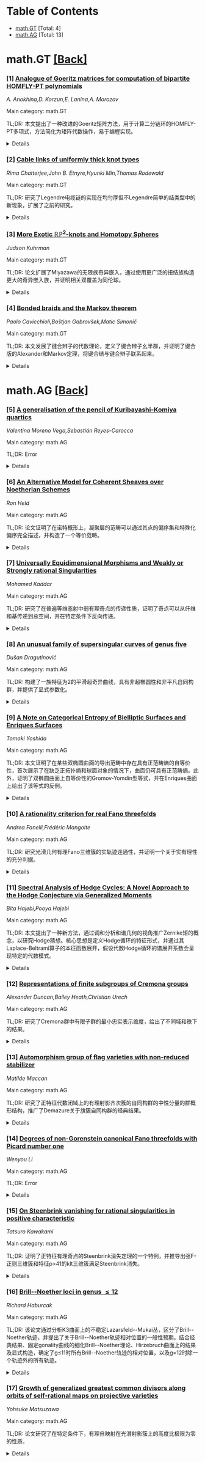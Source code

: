 <div id=toc></div>

# Table of Contents

- [math.GT](#math.GT) [Total: 4]
- [math.AG](#math.AG) [Total: 13]


<div id='math.GT'></div>

# math.GT [[Back]](#toc)

### [1] [Analogue of Goeritz matrices for computation of bipartite HOMFLY-PT polynomials](https://arxiv.org/abs/2507.03116)
*A. Anokhina,D. Korzun,E. Lanina,A. Morozov*

Main category: math.GT

TL;DR: 本文提出了一种改进的Goeritz矩阵方法，用于计算二分链环的HOMFLY-PT多项式，方法简化为矩阵代数操作，易于编程实现。


<details>
  <summary>Details</summary>
Motivation: 传统Goeritz矩阵能快速计算Jones多项式，但需要扩展到更广泛的HOMFLY-PT多项式计算，尤其是二分链环。

Method: 改进Goeritz方法，将其推广为适用于二分链环的HOMFLY-PT多项式计算，方法基于矩阵代数操作。

Result: 成功应用于包括Montesinos链环在内的二分链环，并展示了如何通过改进方法计算其HOMFLY-PT多项式。

Conclusion: 改进的Goeritz方法为二分链环的HOMFLY-PT多项式计算提供了高效且可编程的解决方案。

Abstract: The Goeritz matrix is an alternative to the Kauffman bracket and, in
addition, makes it possible to calculate the Jones polynomial faster with some
minimal choice of a checkerboard surface of a link diagram. We introduce a
modification of the Goeritz method that generalizes the Goeritz matrix for
computing the HOMFLY-PT polynomials for any $N$ in the special case of
bipartite links. Our method reduces to purely algebraic operations on matrices,
and therefore, it can be easily implemented as a computer program. Bipartite
links form a rather large family including a special class of Montesinos links
constructed from the so-called rational tangles. We demonstrate how to obtain a
bipartite diagram of such links and calculate the corresponding HOMFLY-PT
polynomials using our developed generalized Goeritz method.

</details>


### [2] [Cable links of uniformly thick knot types](https://arxiv.org/abs/2507.03185)
*Rima Chatterjee,John B. Etnyre,Hyunki Min,Thomas Rodewald*

Main category: math.GT

TL;DR: 研究了Legendre电缆链的实现在均匀厚但不Legendre简单的结类型中的新现象，扩展了之前的研究。


<details>
  <summary>Details</summary>
Motivation: 扩展Dalton等人的工作，研究Legendre电缆链的新现象，如平滑同伦但非Legendre同伦的链。

Method: 引入基于Legendre手术的新技术，研究电缆链，特别是负斜率电缆。

Result: 建立了负斜率电缆链的新结果，并分类了扭结的负电缆中的Legendre结。

Conclusion: 通过新技术揭示了Legendre电缆链的新现象，并提供了分类方法。

Abstract: In this paper, we study Legendrian realizations of cable links of knot types
that are uniformly thick but not Legendrian simple, extending prior work of
Dalton, the second author, and Traynor. This leads to new phenomena, such as
Legendrian links that are smoothly isotopic and component-wise Legendrian
isotopic, but are not Legendrian isotopic. In our study, we establish new
results for cable links whose cable slope is sufficiently negative. We will
also show how to classify Legendrian knots in (most) negative cables of twist
knots. This is done by introducing a new technique to the study of cables based
on Legendrian surgeries.

</details>


### [3] [More Exotic $\mathbb{RP}^2$-knots and Homotopy Spheres](https://arxiv.org/abs/2507.03798)
*Judson Kuhrman*

Main category: math.GT

TL;DR: 论文扩展了Miyazawa的无限族奇异嵌入，通过使用更广泛的扭结族构造更大的奇异嵌入族，并证明相关双覆盖为同伦球。


<details>
  <summary>Details</summary>
Motivation: 扩展Miyazawa的奇异嵌入族，探索更广泛的扭结输入对构造的影响。

Method: 使用Montesinos扭结$K(2,3,|6s+1|)$，证明其双覆盖为同伦球，并构造更大的奇异嵌入族。

Result: 生成更大的同伦球和同伦$\mathbb{CP}^2$族，并发现Miyazawa的同伦球可通过Gluck扭转从$S^4$得到。

Conclusion: 研究扩展了奇异嵌入的构造方法，为同伦球和同伦$\mathbb{CP}^2$的研究提供了新视角。

Abstract: We extend the infinite family of exotic embeddings $\mathbb{RP}^2
\hookrightarrow S^4$ constructed by Miyazawa to a strictly larger family of
exotic embeddings, by showing that in place of the pretzel knot $P(-2, 3, 7)$,
an infinite family of knots may be used as input to the construction. To this
end, we prove that for any Montesinos knot of the form $K(2,3,|6s+1|)$, the
branched double cover of the corresponding roll-spun knot is a homotopy sphere.
This in turn produces a larger family of homotopy spheres and homotopy
$\mathbb{CP}^2$s with potentially interesting involutions. We also observe that
Miyazawa's homotopy sphere can be obtained from $S^4$ by a Gluck twist.

</details>


### [4] [Bonded braids and the Markov theorem](https://arxiv.org/abs/2507.04565)
*Paolo Cavicchioli,Boštjan Gabrovšek,Matic Simonič*

Main category: math.GT

TL;DR: 本文发展了键合辫子的代数理论，定义了键合辫子幺半群，并证明了键合版的Alexander和Markov定理，将键合结与键合辫子联系起来。


<details>
  <summary>Details</summary>
Motivation: 键合结在蛋白质拓扑建模中自然出现，通过引入嵌入图扩展了经典结理论。本文旨在建立键合辫子的代数理论，以更好地描述这些结构。

Method: 定义了键合辫子幺半群，证明了键合版的Alexander和Markov定理，并引入了键合Burau表示。

Result: 证明了每个键合结都是键合辫子的闭包，且两个键合结等价当且仅当它们的辫子表示通过代数操作相关。分析了键合Burau表示的低维非忠实性。

Conclusion: 键合辫子理论为键合结提供了代数框架，扩展了经典辫子理论，并在低维情况下验证了其表示的非忠实性。

Abstract: Bonded knots arise naturally in topological protein modeling, where
intramolecular interactions such as disulfide bridges stabilize folded
configurations. These structures extend classical knot theory by incorporating
embedded graphs, and have been formalized as bonded knots. In this paper, we
develop the algebraic theory of bonded braids, introducing the bonded braid
monoid in the topological and rigid settings, which encodes both classical
braid crossings and (rigid) bonded connections. We prove bonded analogues of
the Alexander and Markov theorems, establishing that every bonded knot arises
as the closure of a bonded braid and that two bonded knots are equivalent if
and only if their braid representatives are related by a finite sequence of
algebraic (Markov-like) moves. In addition, we define the bonded Burau and
reduced bonded Burau representations of the monoid, extending classical braid
group representations to the bonded setting, and analyze their
(non-)faithfulness in low dimensions.

</details>


<div id='math.AG'></div>

# math.AG [[Back]](#toc)

### [5] [A generalisation of the pencil of Kuribayashi-Komiya quartics](https://arxiv.org/abs/2507.03128)
*Valentina Moreno Vega,Sebastián Reyes-Carocca*

Main category: math.AG

TL;DR: Error


<details>
  <summary>Details</summary>
Motivation: Error

Method: Error

Result: Error

Conclusion: Error

Abstract: The pencil of Kuribayashi-Komiya quartics $$ x^4 + y^4 + z^4 + t(x^2y^2 +
x^2z^2 + y^2z^2)=0 \, \mbox{ where } t \in \bar{\mathbb{C}} $$is a complex
one-dimensional family of Riemann surfaces of genus three endowed with a group
of automorphisms isomorphic to the symmetric group of order twenty-four. This
pencil has been extensively studied from different points of view.
  This paper is aimed at studying, for each prime number $p \geqslant 5$, the
pencil of \textit{generalised Kuribayashi-Komiya curves} $\mathcal{F}_p$, given
by the curves $$x^{2p}+y^{2p}+z^{2p}+t(x^p y^p +x^p z^p +y^p z^p)=0\mbox{ where
} t \in \bar{\mathbb{C}}.$$We determine the full automorphism group $G$ of each
smooth member $X \in \mathcal{F}_p$ and study the action of $G$ and of its
subgroups on $X$. In particular, we show that no member of the pencil is
hyperelliptic. As a by-product, we derive a classification of all those Riemann
surfaces of genus $(p-1)(2p-1)$ that are endowed with a group of automorphisms
isomorphic to the full automorphism group of the generic smooth member of
$\mathcal{F}_p.$

</details>


### [6] [An Alternative Model for Coherent Sheaves over Noetherian Schemes](https://arxiv.org/abs/2507.03139)
*Ron Held*

Main category: math.AG

TL;DR: 论文证明了在诺特概形上，凝聚层的范畴可以通过其点的偏序集和特殊化偏序完全描述，并构造了一个等价范畴。


<details>
  <summary>Details</summary>
Motivation: 研究诺特概形上凝聚层范畴的性质，探索其与点的偏序集之间的关系。

Method: 构建结构层的等价概念，定义从凝聚层范畴到预层范畴的函子，证明其完全忠实性，并描述其本质像。

Result: 成功找到了诺特概形上凝聚层范畴的等价描述。

Conclusion: 诺特概形上的凝聚层范畴可以通过点的偏序集和特殊化偏序完全描述，为相关研究提供了新视角。

Abstract: The category of coherent sheaves over a noetherian scheme is very important
for studying the properties of a given scheme. For noetherian schemes it is a
well-known fact that the topology can be fully recovered from the corresponding
partially ordered set of its points together with the specializaion partial
order. Here we show that the same thing holds for the category of coherent
sheaves over a noetherian scheme, i.e. there exists an equivalent description
of this category in the "language" of this poset. First we build the equivalent
notion of the structure sheaf, then we introduce the desired functor from the
category of coherent sheaves to a certain category of presheaves over it, show
this functor is fully faithful, describe its essential image and hence find an
equivalent category for the category of coherent sheaves over a noetherian
scheme. This paper is based on the author's master's thesis.

</details>


### [7] [Universally Equidimensional Morphisms and Weakly or Strongly rational Singularities](https://arxiv.org/abs/2507.03345)
*Mohamed Kaddar*

Main category: math.AG

TL;DR: 研究了在普遍等维态射中弱有理奇点的传递性质，证明了奇点可以从纤维和基传递到总空间，并在特定条件下反向传递。


<details>
  <summary>Details</summary>
Motivation: 探讨弱有理奇点在几何态射中的传递行为，以深化对奇点性质和几何结构的理解。

Method: 通过分析普遍等维态射中奇点的性质，利用Grothendieck对偶层和解析延拓工具，研究奇点的传递条件。

Result: 证明了弱有理奇点可以从纤维和基传递到总空间，并在几何平坦态射下从总空间传递到基。

Conclusion: 在特定条件下，弱有理奇点的传递性质为几何态射中的奇点分析提供了新视角。

Abstract: The focus of this article is the study of a certain type of singularities and
their transfer properties in a universally equidimensional morphism (i.e. an
open morphism with constant pure-dimensional fibers). The singularities of
interest are those called weakly rational, characterized by the vanishing of
the (m-1)-th direct image of the structural sheaf in a given desingularization
of a complex space of dimension $m$. If the singular locus of the considered
space has codimension at least two, this condition is equivalent to the
equality, in maximal degree, of the Grothendieck dualizing sheaves {\omega} and
L (whose sections extend analytically across any resolution of singularities).
We show that this type of singularity transfers from the fibers and the base to
the total space. Moreover, if the morphism induces local holomorphic traces
(meaning it is geometrically flat), there is a transfer from the total space to
the base. Finally, under certain conditions ensuring the existence of a
simultaneous resolution, there is a natural transfer from the total space to
the fibers, provided the base itself has such singularities.

</details>


### [8] [An unusual family of supersingular curves of genus five](https://arxiv.org/abs/2507.03519)
*Dušan Dragutinović*

Main category: math.AG

TL;DR: 构建了一族特征为2的平滑超奇异曲线，具有非超椭圆性和非平凡自同构群，并提供了显式参数化。


<details>
  <summary>Details</summary>
Motivation: 研究超奇异曲线的性质，特别是在高维情况下，探索其结构和覆盖关系。

Method: 构造了一族平滑超奇异曲线，并分析其几何和代数特性。

Result: 得到了具有非超椭圆性和非平凡自同构群的曲线族，并证明了其覆盖结构。

Conclusion: 该曲线族为超奇异曲线的研究提供了新的实例和工具。

Abstract: We construct a family of smooth supersingular curves of genus $5$ in
characteristic $2$ with several notable features: its dimension matches the
expected dimension of any component of the supersingular locus in genus $5$,
its members are non-hyperelliptic curves with non-trivial automorphism groups,
and each curve in the family admits a double cover structure over both an
elliptic curve and a genus-$2$ curve. We also provide an explicit
parametrization of this family.

</details>


### [9] [A Note on Categorical Entropy of Bielliptic Surfaces and Enriques Surfaces](https://arxiv.org/abs/2507.03890)
*Tomoki Yoshida*

Main category: math.AG

TL;DR: 本文证明了在某些双椭圆曲面的导出范畴中存在具有正范畴熵的自等价性，首次展示了在缺乏正拓扑熵和球面对象的情况下，曲面仍可具有正范畴熵。此外，证明了双椭圆曲面上自等价性的Gromov-Yomdin型等式，并在Enriques曲面上给出了该等式的反例。


<details>
  <summary>Details</summary>
Motivation: 探索双椭圆曲面在缺乏传统条件（如正拓扑熵或球面对象）下是否仍能表现出正范畴熵，并验证Gromov-Yomdin型等式在这些曲面上的适用性。

Method: 通过分析双椭圆曲面的导出范畴，构造自等价性并计算其范畴熵，同时比较其在Enriques曲面上的表现。

Result: 成功构造了具有正范畴熵的自等价性，证明了Gromov-Yomdin型等式在双椭圆曲面上成立，但在Enriques曲面上不成立。

Conclusion: 双椭圆曲面在缺乏传统条件下仍能表现出正范畴熵，且Gromov-Yomdin型等式在此类曲面上成立，但在Enriques曲面上存在例外。

Abstract: In this note, we show that there exists an autoequivalence of positive
categorical entropy on the derived category of certain bielliptic surfaces.
This gives the first example of a surface admitting positive categorical
entropy in the absence of both positive topological entropy and any spherical
objects. Moreover, we prove a Gromov-Yomdin type equality for the categorical
entropy of autoequivalences on bielliptic surfaces and give a counterexample of
this equality on Enriques surfaces.

</details>


### [10] [A rationality criterion for real Fano threefolds](https://arxiv.org/abs/2507.04012)
*Andrea Fanelli,Frédéric Mangolte*

Main category: math.AG

TL;DR: 研究光滑几何有理Fano三维簇的实轨迹连通性，并证明一个关于实有理性的充分判据。


<details>
  <summary>Details</summary>
Motivation: 探索光滑几何有理Fano三维簇的实轨迹连通性，以理解其几何性质。

Method: 通过数学分析和证明，提出并验证实有理性的充分判据。

Result: 证明了实有理性的一个充分条件。

Conclusion: 该结果为光滑几何有理Fano三维簇的实轨迹连通性提供了新的理论支持。

Abstract: We study the connectedness of the real locus of smooth geometrically rational
Fano threefolds and prove a sufficient criterion of $\mathbb{R}$-rationality.

</details>


### [11] [Spectral Analysis of Hodge Cycles: A Novel Approach to the Hodge Conjecture via Generalized Moments](https://arxiv.org/abs/2507.04089)
*Bita Hajebi,Pooya Hajebi*

Main category: math.AG

TL;DR: 本文提出了一种新方法，通过调和分析和谱几何的视角推广Zernike矩的概念，以研究Hodge猜想。核心思想是定义Hodge循环的特征形式，并通过其Laplace-Beltrami算子的本征函数展开，假设代数Hodge循环的谱展开系数会呈现特定的代数模式。


<details>
  <summary>Details</summary>
Motivation: Hodge猜想揭示了复代数簇的拓扑与代数几何之间的深刻联系，但尚未被完全证明。本文旨在通过谱数据研究这一猜想，提供新的视角和方法。

Method: 定义Hodge循环的特征形式，并通过Laplace-Beltrami算子的本征函数展开，分析其谱指纹的代数性质。通过简化模型（环面）和K3曲面的理论框架验证方法的可行性。

Result: 在简化模型中，特征形式的谱展开系数确实为有理数。理论框架为更复杂场景（如K3曲面）的应用提供了基础。

Conclusion: 该方法将Hodge猜想转化为谱数据的代数性质问题，为理解这一猜想开辟了新途径。

Abstract: The Hodge Conjecture, posits a profound connection between the topology and
algebraic geometry of complex algebraic varieties. It asserts that Hodge
cycles, specific elements in the cohomology of a K\"ahler variety with rational
properties, originate from algebraic subvarieties. This paper introduces a
novel approach to investigate this conjecture by generalizing the concept of
Zernike moments through the lens of harmonic analysis and spectral geometry.
Our core idea involves defining a ``characteristic form'' $\eta_Z$ for a Hodge
cycle $Z$ within a K\"ahler variety $X$, and expanding this form in terms of
the eigenfunctions of the Laplace-Beltrami operator on $Z$. We hypothesize that
for algebraic Hodge cycles, the coefficients of this spectral expansion (termed
``spectral fingerprints'') will exhibit specific algebraic patterns, such as
being rational numbers, algebraic numbers, or algebraic functions of moduli
parameters. We illustrate the computational methodology with a simplified ``toy
model'' using a characteristic function on a torus, demonstrating how such
coefficients can indeed be rational in a controlled setting. We then outline a
conceptual framework for applying this approach to more complex scenarios,
specifically K3 surfaces, by leveraging the theory of variations of Hodge
structures and moduli spaces to define ``dynamic characteristic forms'' and
analyze the algebraic nature of their coefficients. This framework promises to
open new avenues in understanding the Hodge Conjecture by translating a deep
geometric problem into a question about the algebraic properties of spectral
data.

</details>


### [12] [Representations of finite subgroups of Cremona groups](https://arxiv.org/abs/2507.04474)
*Alexander Duncan,Bailey Heath,Christian Urech*

Main category: math.AG

TL;DR: 研究了Cremona群中有限子群的最小忠实表示维度，给出了不同域和秩下的结果。


<details>
  <summary>Details</summary>
Motivation: 探索Cremona群中有限子群的忠实表示维度，以理解其结构和性质。

Method: 通过数学分析和证明，针对不同域（特征0和正特征）和秩（1、2及更高）进行分类研究。

Result: 秩1和2在所有域下有精确值；正特征域下秩大于1时维度无限；特征0域下（如数域和复数域）维度有限；特征0下维度随秩指数增长。

Conclusion: Cremona群的有限子群忠实表示维度与域特征和秩密切相关，特征0域下有限但增长迅速。

Abstract: The Cremona group of rank n over a field k is the group of birational
automorphisms of the n-dimensional projective space over the field k. We study
the minimal dimension such that all finite subgroups of the Cremona group have
a faithful representation of that dimension over the same field. We find the
exact value for rank 1 and 2 over all fields. We prove that the value is
infinite for all fields of positive characteristic and rank greater than one.
For many fields of characteristic 0, which include number fields and the
complex field, we show that the value is finite for all ranks. Finally, for all
fields of characteristic 0, we prove that the dimension is bounded below by a
function that is exponential in the rank.

</details>


### [13] [Automorphism group of flag varieties with non-reduced stabilizer](https://arxiv.org/abs/2507.04549)
*Matilde Maccan*

Main category: math.AG

TL;DR: 研究了正特征代数闭域上的有理射影齐次簇的自同构群的中性分量的群概形结构，推广了Demazure关于旗簇自同构群的经典结果。


<details>
  <summary>Details</summary>
Motivation: 为了推广Demazure关于旗簇自同构群的经典结果，研究更一般的齐次簇的自同构群结构。

Method: 考虑半单群对可能非约化抛物子群的商，分析其自同构群的中性分量的群概形结构。

Result: 确定了这类齐次簇自同构群中性分量的群概形结构。

Conclusion: 成功推广了Demazure的结果，为更广泛的齐次簇提供了自同构群结构的描述。

Abstract: We consider rational projective homogeneous varieties over an algebraically
closed field of positive characteristic, namely quotients of a semi-simple
group by a possibly non-reduced parabolic subgroup. We determine the group
scheme structure of the neutral component of their automorphism group,
generalizing the classical result of Demazure on automorphism groups of flag
varieties.

</details>


### [14] [Degrees of non-Gorenstein canonical Fano threefolds with Picard number one](https://arxiv.org/abs/2507.04615)
*Wenyou Li*

Main category: math.AG

TL;DR: Error


<details>
  <summary>Details</summary>
Motivation: Error

Method: Error

Result: Error

Conclusion: Error

Abstract: We show that the optimal upper bound of the anticanonical degrees of
non-Gorenstein $\mathbb{Q}$-factorial canonical Fano threefolds with Picard
number one is 200/3.

</details>


### [15] [On Steenbrink vanishing for rational singularities in positive characteristic](https://arxiv.org/abs/2507.04838)
*Tatsuro Kawakami*

Main category: math.AG

TL;DR: 证明了正特征有理奇点的Steenbrink消失定理的一个特例，并推导出强F-正则三维簇和特征p>41的klt三维簇满足Steenbrink消失。


<details>
  <summary>Details</summary>
Motivation: 研究正特征有理奇点的Steenbrink消失定理，扩展其在强F-正则和klt三维簇中的应用。

Method: 通过分析正特征有理奇点的性质，证明了Steenbrink消失的一个特例，并推广到强F-正则和klt三维簇。

Result: 证明了强F-正则三维簇和特征p>41的klt三维簇满足Steenbrink消失。

Conclusion: 该结果为正特征代数几何中的Steenbrink消失定理提供了新的应用和推广。

Abstract: We show a special case of Steenbrink vanishing for rational singularities in
positive characteristic. As a consequence, we prove that strongly $F$-regular
threefolds and klt threefolds in characteristic $p>41$ satisfy Steenbrink
vanishing.

</details>


### [16] [Brill--Noether loci in genus $\leq 12$](https://arxiv.org/abs/2507.04902)
*Richard Haburcak*

Main category: math.AG

TL;DR: 该论文通过分析K3曲面上的不稳定Lazarsfeld--Mukai丛，区分了Brill--Noether轨迹，并提出了关于Brill--Noether轨迹相对位置的一般性预期。结合经典结果、固定gonality曲线的细化Brill--Noether理论、Hirzebruch曲面上的结果及显式构造，确定了g≤11时所有Brill--Noether轨迹的相对位置，以及g=12时除一个轨迹外的所有轨迹。


<details>
  <summary>Details</summary>
Motivation: 研究Brill--Noether轨迹的不可约性问题，并确定其相对位置，以完善Brill--Noether理论。

Method: 通过分析K3曲面上的不稳定Lazarsfeld--Mukai丛，结合经典结果、固定gonality曲线的细化Brill--Noether理论、Hirzebruch曲面上的结果及显式构造。

Result: 确定了g≤11时所有Brill--Noether轨迹的相对位置，以及g=12时除一个轨迹外的所有轨迹。

Conclusion: 通过多方法结合，论文为Brill--Noether轨迹的相对位置提供了系统的解答，填补了g≤12时的理论空白。

Abstract: A refined Brill--Noether theory seeks to determine which linear series are
admitted by a ``general'' curve in a particular Brill--Noether locus. However,
as Brill--Noether loci are not irreducible in general, a coarse answer is given
by the relative positions of Brill--Noether loci. Via an analysis of unstable
Lazarsfeld--Mukai bundles on K3 surfaces, we distinguish Brill--Noether loci
and provide expectations for the relative positions of Brill--Noether loci in
general. Together with classical results, the refined Brill--Noether theory for
curves of fixed gonality and on Hirzebruch surfaces, and explicit
constructions, we identify the relative positions of all Brill--Noether loci in
genus $g\leq 11$, and all but one locus in genus 12.

</details>


### [17] [Growth of generalized greatest common divisors along orbits of self-rational maps on projective varieties](https://arxiv.org/abs/2507.05027)
*Yohsuke Matsuzawa*

Main category: math.AG

TL;DR: 论文研究了在特定条件下，有理自映射在光滑射影簇上的高度比极限为零的性质。


<details>
  <summary>Details</summary>
Motivation: 探讨有理自映射在代数几何中的动力学行为，特别是高度比在迭代过程中的渐近性质。

Method: 通过假设条件（如映射的形态、子簇的嵌入性质、轨道的泛型性等），结合动力学度和算术度的比较，证明高度比的极限为零。

Result: 在满足假设条件下，证明了高度比极限为零的结论。

Conclusion: 该结果为有理自映射在代数几何中的动力学研究提供了新的理论支持。

Abstract: Consider a dominant rational self-map $f$ on a smooth projective variety $X$
defined over $\overline{\mathbb{Q}}$. We prove that \begin{align} \lim_{n \to
\infty} \frac{h_{Y}(f^{n}(x))}{h_{H}(f^{n}(x)) } = 0, \end{align} where $h_{Y}$
is a height associated with a closed subscheme $Y \subset X$ of codimension
$c$, $h_{H}$ is any ample height on $X$, and $x \in X(\overline{\mathbb{Q}})$
is a point with well-defined orbit, under the following assumptions: (1) either
$f$ is a morphism, or $Y$ is pure dimensional, regularly embedded in $X$, and
contained in the locus over which all iterates of $f$ are finite; (2) the orbit
of $x$ is generic; (3) $d_{c}(f)^{1/c} < \alpha_{f}(x)$, where $d_{c}(f)$ is
the $c$-th dynamical degree of $f$ and $ \alpha_{f}(x)$ is the arithmetic
degree of $x$.

</details>
